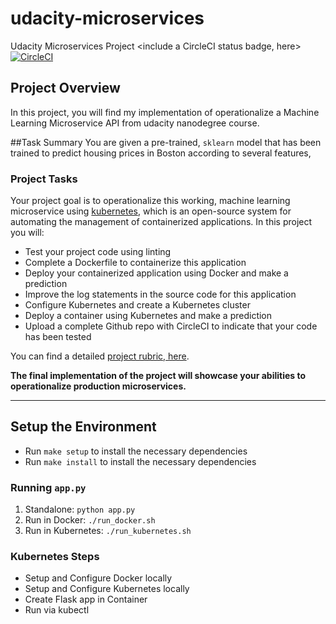 # udacity-microservices
 Udacity Microservices Project
<include a CircleCI status badge, here>
[![CircleCI](https://circleci.com/gh/archimedes1981/udacity-microservices/tree/master.svg?style=svg)](https://circleci.com/gh/archimedes1981/udacity-microservices/tree/master)

## Project Overview

In this project, you will find my implementation of operationalize a Machine Learning Microservice API from udacity nanodegree course.  

##Task Summary
You are given a pre-trained, `sklearn` model that has been trained to predict housing prices in Boston according to several features,

### Project Tasks

Your project goal is to operationalize this working, machine learning microservice using [kubernetes](https://kubernetes.io/), which is an open-source system for automating the management of containerized applications. In this project you will:
* Test your project code using linting
* Complete a Dockerfile to containerize this application
* Deploy your containerized application using Docker and make a prediction
* Improve the log statements in the source code for this application
* Configure Kubernetes and create a Kubernetes cluster
* Deploy a container using Kubernetes and make a prediction
* Upload a complete Github repo with CircleCI to indicate that your code has been tested

You can find a detailed [project rubric, here](https://review.udacity.com/#!/rubrics/2576/view).

**The final implementation of the project will showcase your abilities to operationalize production microservices.**

---

## Setup the Environment

* Run `make setup` to install the necessary dependencies
* Run `make install` to install the necessary dependencies

### Running `app.py`

1. Standalone:  `python app.py`
2. Run in Docker:  `./run_docker.sh`
3. Run in Kubernetes:  `./run_kubernetes.sh`

### Kubernetes Steps

* Setup and Configure Docker locally
* Setup and Configure Kubernetes locally
* Create Flask app in Container
* Run via kubectl


